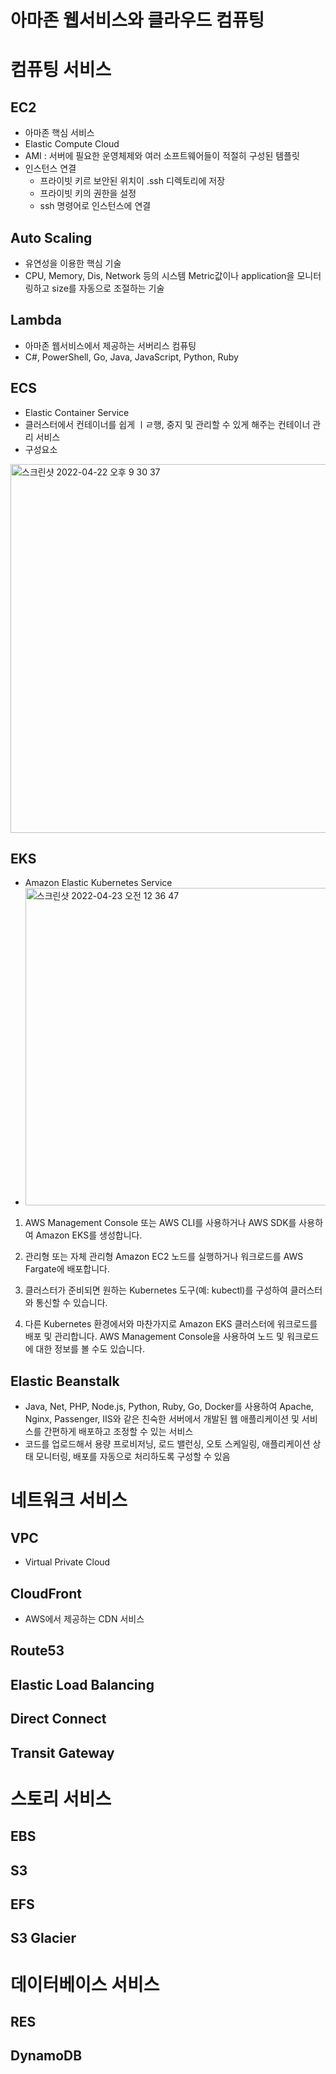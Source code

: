 # 아마존 웹서비스와 클라우드 컴퓨팅

# 컴퓨팅 서비스
## EC2
- 아마존 핵심 서비스
- Elastic Compute Cloud
- AMI : 서버에 필요한 운영체제와 여러 소프트웨어들이 적절히 구성된 템플릿
- 인스턴스 연결
  - 프라이빗 키르 보안된 위치이 .ssh 디렉토리에 저장
  - 프라이빗 키의 권한을 설정
  - ssh 명령어로 인스턴스에 연결

## Auto Scaling
- 유연성을 이용한 핵심 기술
- CPU, Memory, Dis, Network 등의 시스템 Metric값이나 application을 모니터링하고 size를 자동으로 조절하는 기술
## Lambda
- 아마존 웹서비스에서 제공하는 서버리스 컴퓨팅
- C#, PowerShell, Go, Java, JavaScript, Python, Ruby
 
## ECS
- Elastic Container Service
- 클러스터에서 컨테이너를 쉽게 ㅣㄹ행, 중지 및 관리할 수 있게 해주는 컨테이너 관리 서비스
- 구성요소
<img width="590" alt="스크린샷 2022-04-22 오후 9 30 37" src="https://user-images.githubusercontent.com/65120581/164714590-37115b4c-e6ec-433e-acb8-5ec83da025dc.png">

## EKS
- Amazon Elastic Kubernetes Service
- <img width="508" alt="스크린샷 2022-04-23 오전 12 36 47" src="https://user-images.githubusercontent.com/65120581/164747564-dfc82ed1-c78f-40eb-8265-5b5aefb6c4a6.png">
1. AWS Management Console 또는 AWS CLI를 사용하거나 AWS SDK를 사용하여 Amazon EKS를 생성합니다.

2. 관리형 또는 자체 관리형 Amazon EC2 노드를 실행하거나 워크로드를 AWS Fargate에 배포합니다.

3. 클러스터가 준비되면 원하는 Kubernetes 도구(예: kubectl)를 구성하여 클러스터와 통신할 수 있습니다.

4. 다른 Kubernetes 환경에서와 마찬가지로 Amazon EKS 클러스터에 워크로드를 배포 및 관리합니다. AWS Management Console을 사용하여 노드 및 워크로드에 대한 정보를 볼 수도 있습니다.
## Elastic Beanstalk
- Java, Net, PHP, Node.js, Python, Ruby, Go, Docker를 사용하여 Apache, Nginx, Passenger, IIS와 같은 친숙한 서버에서 개발된 웹 애플리케이션 및 서비스를 간편하게 배포하고 조정할 수 있는 서비스
- 코드를 업로드해서 용량 프로비저닝, 로드 밸런싱, 오토 스케일링, 애플리케이션 상태 모니터링, 배포를 자동으로 처리하도록 구성할 수 있음
# 네트워크 서비스
## VPC
- Virtual Private Cloud
## CloudFront
- AWS에서 제공하는 CDN 서비스
## Route53
## Elastic Load Balancing
## Direct Connect
## Transit Gateway 
# 스토리 서비스
## EBS
## S3
## EFS
## S3 Glacier

# 데이터베이스 서비스
## RES
## DynamoDB
